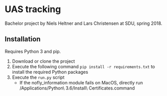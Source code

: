 # UAS tracking
Bachelor project by Niels Heltner and Lars Christensen at SDU, spring 2018.

## Installation
Requires Python 3 and pip.
1. Download or clone the project
2. Execute the following command `pip install -r requirements.txt` to install the required Python packages
3. Execute the `run.py` script
    * If the nofly_information module fails on MacOS, directly run /Applications/Python\ 3.6/Install\ Certificates.command

